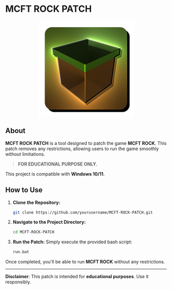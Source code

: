 
# MCFT ROCK PATCH

<div align="center">
  <img src="https://raw.githubusercontent.com/cutefishaep/MCFT-ROCK-PATCH/refs/heads/main/Picture/CUBEX.png" alt="MCFT ROCK PATCH" width="300" height="300"/>
</div>

## About

**MCFT ROCK PATCH** is a tool designed to patch the game **MCFT ROCK**. This patch removes any restrictions, allowing users to run the game smoothly without limitations. 

> **FOR EDUCATIONAL PURPOSE ONLY.**

This project is compatible with **Windows 10/11**.

## How to Use

1. **Clone the Repository:**
   ```bash
   git clone https://github.com/yourusername/MCFT-ROCK-PATCH.git
   ```
2. **Navigate to the Project Directory:**
   ```bash
   cd MCFT-ROCK-PATCH
   ```
3. **Run the Patch:**
   Simply execute the provided bash script:
   ```bash
   run.bat
   ```

Once completed, you'll be able to run **MCFT ROCK** without any restrictions.

---

**Disclaimer**: This patch is intended for **educational purposes**. Use it responsibly.
